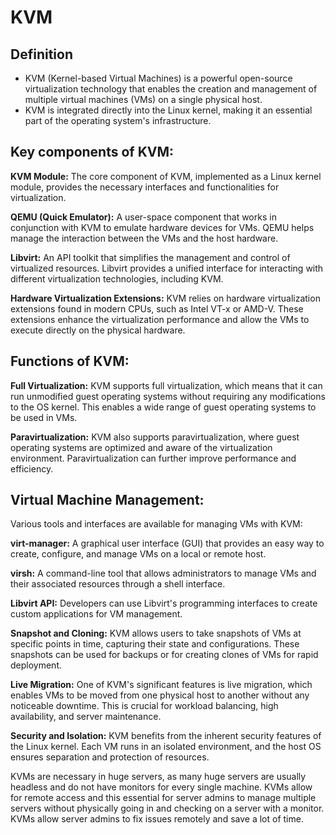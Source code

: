 # KVM

## Definition
* KVM (Kernel-based Virtual Machines) is a powerful open-source virtualization technology that enables the creation and management of multiple virtual machines (VMs) on a single physical host.
* KVM is integrated directly into the Linux kernel, making it an essential part of the operating system's infrastructure.

## Key components of KVM:

**KVM Module:** The core component of KVM, implemented as a Linux kernel module, provides the necessary interfaces and functionalities for virtualization.

**QEMU (Quick Emulator):** A user-space component that works in conjunction with KVM to emulate hardware devices for VMs. QEMU helps manage the interaction between the VMs and the host hardware.

**Libvirt:** An API toolkit that simplifies the management and control of virtualized resources. Libvirt provides a unified interface for interacting with different virtualization technologies, including KVM.

**Hardware Virtualization Extensions:** KVM relies on hardware virtualization extensions found in modern CPUs, such as Intel VT-x or AMD-V. These extensions enhance the virtualization performance and allow the VMs to execute directly on the physical hardware.

## Functions of KVM:

**Full Virtualization:** KVM supports full virtualization, which means that it can run unmodified guest operating systems without requiring any modifications to the OS kernel. This enables a wide range of guest operating systems to be used in VMs.

**Paravirtualization:** KVM also supports paravirtualization, where guest operating systems are optimized and aware of the virtualization environment. Paravirtualization can further improve performance and efficiency.

## Virtual Machine Management:
Various tools and interfaces are available for managing VMs with KVM:

**virt-manager:** A graphical user interface (GUI) that provides an easy way to create, configure, and manage VMs on a local or remote host.

**virsh:** A command-line tool that allows administrators to manage VMs and their associated resources through a shell interface.

**Libvirt API:** Developers can use Libvirt's programming interfaces to create custom applications for VM management.

**Snapshot and Cloning:** KVM allows users to take snapshots of VMs at specific points in time, capturing their state and configurations. These snapshots can be used for backups or for creating clones of VMs for rapid deployment.

**Live Migration:** One of KVM's significant features is live migration, which enables VMs to be moved from one physical host to another without any noticeable downtime. This is crucial for workload balancing, high availability, and server maintenance.

**Security and Isolation:** KVM benefits from the inherent security features of the Linux kernel. Each VM runs in an isolated environment, and the host OS ensures separation and protection of resources.

KVMs are necessary in huge servers, as many huge servers are usually headless and do not have monitors for every single machine. KVMs allow for remote access and this essential for server admins to manage multiple servers without physically going in and checking on a server with a monitor. KVMs allow server admins to fix issues remotely and save a lot of time.

